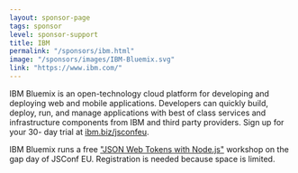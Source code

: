 ```yaml
---
layout: sponsor-page
tags: sponsor
level: sponsor-support
title: IBM
permalink: "/sponsors/ibm.html"
image: "/sponsors/images/IBM-Bluemix.svg"
link: "https://www.ibm.com/"
---
```

IBM Bluemix is an open-technology cloud platform for developing and deploying web and mobile
applications. Developers can quickly build, deploy, run, and manage applications with best of class
services and infrastructure components from IBM and third party providers. Sign up for your 30-
day trial at [ibm.biz/jsconfeu](http://ibm.biz/jsconfeu).

IBM Bluemix runs a free ["JSON Web Tokens with Node.js"](https://ti.to/jsconfeu/ibm-bluemix-workshop-at-JSConf-EU) workshop on the gap day of JSConf EU. Registration is needed because space is limited.